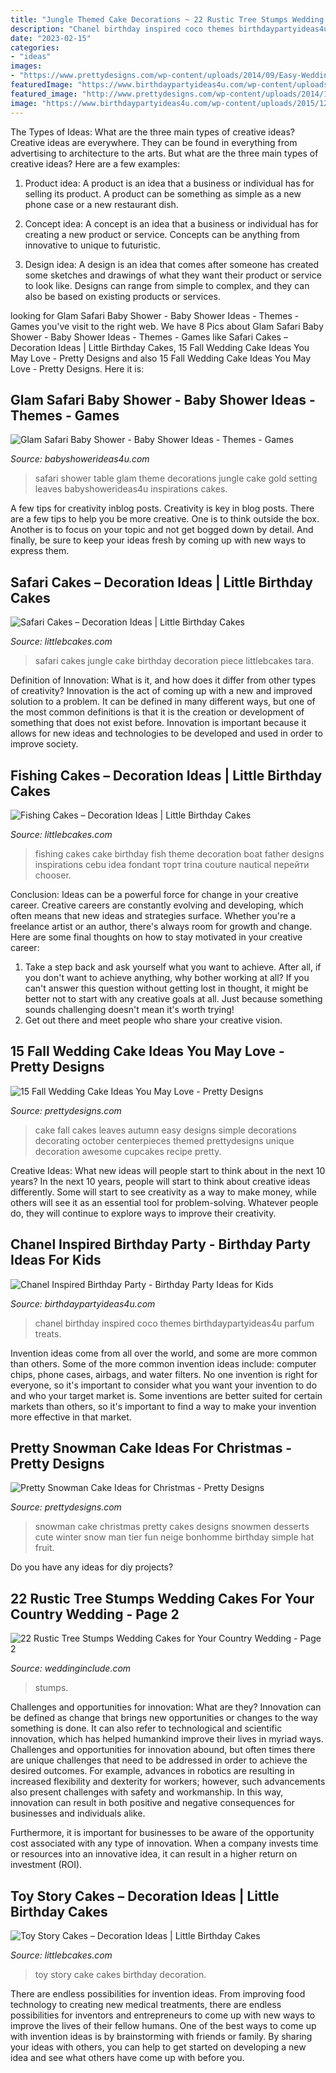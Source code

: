 ```yaml
---
title: "Jungle Themed Cake Decorations ~ 22 Rustic Tree Stumps Wedding Cakes For Your Country Wedding"
description: "Chanel birthday inspired coco themes birthdaypartyideas4u parfum treats"
date: "2023-02-15"
categories:
- "ideas"
images:
- "https://www.prettydesigns.com/wp-content/uploads/2014/09/Easy-Wedding-Cake.jpg"
featuredImage: "https://www.birthdaypartyideas4u.com/wp-content/uploads/2015/12/COCO-Chanel-inspired-birthday-party-parfum-treats-550x733.jpg"
featured_image: "http://www.prettydesigns.com/wp-content/uploads/2014/12/Desserts.jpg"
image: "https://www.birthdaypartyideas4u.com/wp-content/uploads/2015/12/COCO-Chanel-inspired-birthday-party-parfum-treats-550x733.jpg"
---
```



The Types of Ideas: What are the three main types of creative ideas?
Creative ideas are everywhere. They can be found in everything from advertising to architecture to the arts. But what are the three main types of creative ideas? Here are a few examples:
1. Product idea: A product is an idea that a business or individual has for selling its product. A product can be something as simple as a new phone case or a new restaurant dish.

2. Concept idea: A concept is an idea that a business or individual has for creating a new product or service. Concepts can be anything from innovative to unique to futuristic.

3. Design idea: A design is an idea that comes after someone has created some sketches and drawings of what they want their product or service to look like. Designs can range from simple to complex, and they can also be based on existing products or services.

	

		
looking for Glam Safari Baby Shower - Baby Shower Ideas - Themes - Games you've visit to the right web. We have 8 Pics about Glam Safari Baby Shower - Baby Shower Ideas - Themes - Games like Safari Cakes – Decoration Ideas | Little Birthday Cakes, 15 Fall Wedding Cake Ideas You May Love - Pretty Designs and also 15 Fall Wedding Cake Ideas You May Love - Pretty Designs. Here it is:
		
    
## Glam Safari Baby Shower - Baby Shower Ideas - Themes - Games

<img loading=lazy src="https://babyshowerideas4u.com/wp-content/uploads/2019/02/safari-leaves-table-setting-600x800.jpg" onerror="this.onerror=null;this.src='https://tse3.mm.bing.net/th?id=OIP.VRWQZyn0wAdpwCVBkBVBDAHaJ4&amp;pid=15.1';" alt="Glam Safari Baby Shower - Baby Shower Ideas - Themes - Games">

_Source: babyshowerideas4u.com_

>safari shower table glam theme decorations jungle cake gold setting leaves babyshowerideas4u inspirations cakes. 

	

A few tips for creativity inblog posts.
Creativity is key in blog posts. There are a few tips to help you be more creative. One is to think outside the box. Another is to focus on your topic and not get bogged down by detail. And finally, be sure to keep your ideas fresh by coming up with new ways to express them.

    
## Safari Cakes – Decoration Ideas | Little Birthday Cakes

<img loading=lazy src="http://www.littlebcakes.com/wp-content/uploads/2014/01/Safari-Cakes-Pictures-768x1024.jpg" onerror="this.onerror=null;this.src='https://tse3.mm.bing.net/th?id=OIP.G_xoIImjsZUYhIy1yOBCCgHaJ4&amp;pid=15.1';" alt="Safari Cakes – Decoration Ideas | Little Birthday Cakes">

_Source: littlebcakes.com_

>safari cakes jungle cake birthday decoration piece littlebcakes tara. 

	

Definition of Innovation: What is it, and how does it differ from other types of creativity?
Innovation is the act of coming up with a new and improved solution to a problem. It can be defined in many different ways, but one of the most common definitions is that it is the creation or development of something that does not exist before. Innovation is important because it allows for new ideas and technologies to be developed and used in order to improve society.

    
## Fishing Cakes – Decoration Ideas | Little Birthday Cakes

<img loading=lazy src="http://www.littlebcakes.com/wp-content/uploads/2014/01/Fishing-Cakes-Images.jpg" onerror="this.onerror=null;this.src='https://tse3.mm.bing.net/th?id=OIP.PT8mZGQT0QsOmBA6coadawHaJ4&amp;pid=15.1';" alt="Fishing Cakes – Decoration Ideas | Little Birthday Cakes">

_Source: littlebcakes.com_

>fishing cakes cake birthday fish theme decoration boat father designs inspirations cebu idea fondant торт trina couture nautical перейти chooser. 

	

Conclusion: Ideas can be a powerful force for change in your creative career.
Creative careers are constantly evolving and developing, which often means that new ideas and strategies surface. Whether you're a freelance artist or an author, there's always room for growth and change. Here are some final thoughts on how to stay motivated in your creative career:
1) Take a step back and ask yourself what you want to achieve. After all, if you don't want to achieve anything, why bother working at all? If you can't answer this question without getting lost in thought, it might be better not to start with any creative goals at all. Just because something sounds challenging doesn't mean it's worth trying!
2) Get out there and meet people who share your creative vision.

    
## 15 Fall Wedding Cake Ideas You May Love - Pretty Designs

<img loading=lazy src="https://www.prettydesigns.com/wp-content/uploads/2014/09/Easy-Wedding-Cake.jpg" onerror="this.onerror=null;this.src='https://tse3.mm.bing.net/th?id=OIP.jNIcHTlKfhOiaxg3VPoWCAHaJ3&amp;pid=15.1';" alt="15 Fall Wedding Cake Ideas You May Love - Pretty Designs">

_Source: prettydesigns.com_

>cake fall cakes leaves autumn easy designs simple decorations decorating october centerpieces themed prettydesigns unique decoration awesome cupcakes recipe pretty. 

	

Creative Ideas: What new ideas will people start to think about in the next 10 years?
In the next 10 years, people will start to think about creative ideas differently. Some will start to see creativity as a way to make money, while others will see it as an essential tool for problem-solving. Whatever people do, they will continue to explore ways to improve their creativity.

    
## Chanel Inspired Birthday Party - Birthday Party Ideas For Kids

<img loading=lazy src="https://www.birthdaypartyideas4u.com/wp-content/uploads/2015/12/COCO-Chanel-inspired-birthday-party-parfum-treats-550x733.jpg" onerror="this.onerror=null;this.src='https://tse3.mm.bing.net/th?id=OIP.CMYJuYMg_mH1TScYt118MwHaJ3&amp;pid=15.1';" alt="Chanel Inspired Birthday Party - Birthday Party Ideas for Kids">

_Source: birthdaypartyideas4u.com_

>chanel birthday inspired coco themes birthdaypartyideas4u parfum treats. 

	

Invention ideas come from all over the world, and some are more common than others. Some of the more common invention ideas include: computer chips, phone cases, airbags, and water filters. No one invention is right for everyone, so it's important to consider what you want your invention to do and who your target market is. Some inventions are better suited for certain markets than others, so it's important to find a way to make your invention more effective in that market.

    
## Pretty Snowman Cake Ideas For Christmas - Pretty Designs

<img loading=lazy src="http://www.prettydesigns.com/wp-content/uploads/2014/12/Desserts.jpg" onerror="this.onerror=null;this.src='https://tse3.mm.bing.net/th?id=OIP.rMdNlepkS8zfmm23vQJ5igHaJ3&amp;pid=15.1';" alt="Pretty Snowman Cake Ideas for Christmas - Pretty Designs">

_Source: prettydesigns.com_

>snowman cake christmas pretty cakes designs snowmen desserts cute winter snow man tier fun neige bonhomme birthday simple hat fruit. 

	

Do you have any ideas for diy projects?

    
## 22 Rustic Tree Stumps Wedding Cakes For Your Country Wedding - Page 2

<img loading=lazy src="http://www.weddinginclude.com/wp-content/uploads/2017/06/Pinecones-and-Cranberries-Wedding-Cake-for-A-Christmas-Themed-Wedding.jpg" onerror="this.onerror=null;this.src='https://tse1.mm.bing.net/th?id=OIP.r0R5P1TkWXvEdOgVdPhf5QHaLH&amp;pid=15.1';" alt="22 Rustic Tree Stumps Wedding Cakes for Your Country Wedding - Page 2">

_Source: weddinginclude.com_

>stumps. 

	

Challenges and opportunities for innovation: What are they?
Innovation can be defined as change that brings new opportunities or changes to the way something is done. It can also refer to technological and scientific innovation, which has helped humankind improve their lives in myriad ways. 
Challenges and opportunities for innovation abound, but often times there are unique challenges that need to be addressed in order to achieve the desired outcomes. For example, advances in robotics are resulting in increased flexibility and dexterity for workers; however, such advancements also present challenges with safety and workmanship. In this way, innovation can result in both positive and negative consequences for businesses and individuals alike. 

Furthermore, it is important for businesses to be aware of the opportunity cost associated with any type of innovation. When a company invests time or resources into an innovative idea, it can result in a higher return on investment (ROI).

    
## Toy Story Cakes – Decoration Ideas | Little Birthday Cakes

<img loading=lazy src="http://www.littlebcakes.com/wp-content/uploads/2014/02/Toy-Story-Cake-Ideas.jpg" onerror="this.onerror=null;this.src='https://tse1.mm.bing.net/th?id=OIP.SkDbF0H0TF2sYM-v-v5-wAHaLG&amp;pid=15.1';" alt="Toy Story Cakes – Decoration Ideas | Little Birthday Cakes">

_Source: littlebcakes.com_

>toy story cake cakes birthday decoration. 

	

There are endless possibilities for invention ideas. From improving food technology to creating new medical treatments, there are endless possibilities for inventors and entrepreneurs to come up with new ways to improve the lives of their fellow humans. One of the best ways to come up with invention ideas is by brainstorming with friends or family. By sharing your ideas with others, you can help to get started on developing a new idea and see what others have come up with before you.

